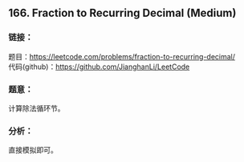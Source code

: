 ## 166. Fraction to Recurring Decimal (Medium)

### **链接**：
题目：https://leetcode.com/problems/fraction-to-recurring-decimal/  
代码(github)：https://github.com/JianghanLi/LeetCode

### **题意**：

计算除法循环节。

### **分析**：

直接模拟即可。
